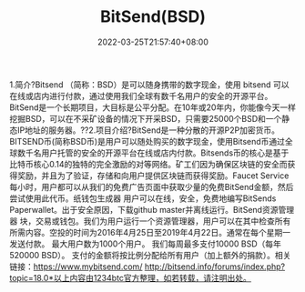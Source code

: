 ﻿---
weight: 
title: "BitSend(BSD)"
description: "Bitsend （简称：BSD）是可以随身携带的数字现金，使用 bitsend 可以在线或店内进行付款，通过使用我们全球有数千名用户的安全的开源平台"
date: 2022-03-25T21:57:40+08:00
lastmod: 2022-03-25T16:45:40+08:00
draft: false
authors: ["Metabd"]
featuredImage: "bitsendbsd.webp"
link: ""
tags: ["数字代币","BitSend(BSD)"]
categories: ["navigation"]
navigation: ["数字代币"]
lightgallery: true
toc: true
pinned: false
recommend: false
recommend1: false
---
1.简介?Bitsend （简称：BSD）是可以随身携带的数字现金，使用 bitsend 可以在线或店内进行付款，通过使用我们全球有数千名用户的安全的开源平台。BitSend是一个长期项目，大目标是公平分配。在10年或20年内，你能像今天一样挖掘BSD，可以在不采矿设备的情况下开采BSD，只需要25000个BSD和一个静态IP地址的服务器。??2.项目介绍?BitSend是一种分散的开源P2P加密货币。BITSEND币(简称BSD币)是用户可以随处购买的数字现金，使用Bitsend币通过全球数千名用户托管的安全的开源平台在线或店内付款。Bitsends币的核心是基于比特币核心0.14的独特的完全激励的对等网络。矿工们因为确保区块链的安全而获得奖励，并且为了验证，存储和向用户提供区块链而获得奖励。Faucet Service
每小时，用户都可以从我们的免费广告页面中获取少量的免费BitSend金额，然后尝试使用此代币。纸钱包生成器
用户可以在线，安全，免费地编写BitSends Paperwallet。出于安全原因，下载github master并离线运行。BitSend资源管理器
块，交易或钱包。我们为用户运行一个资源管理器，用户可以在其中检查所有所需内容。空投的时间为2016年4月25日至2019年4月22日。通常在每个星期一发送付款。 最大用户数为1000个用户。 我们每周最多支付10000 BSD（每年520000 BSD）。 支付的金额将按比例分配给所有用户（加上额外的捐款）。相关链接：https://www.mybitsend.com/
http://bitsend.info/forums/index.php?topic=18.0*以上内容由1234btc官方整理，如若转载，请注明出处。
